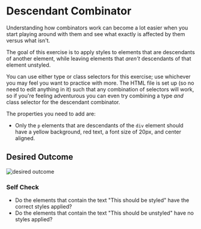 # Descendant Combinator
Understanding how combinators work can become a lot easier when you start
playing around with them and see what exactly is affected by them versus what
isn't.

The goal of this exercise is to apply styles to elements that are descendants of
another element, while leaving elements that *aren't* descendants of that
element unstyled.

You can use either type or class selectors for this exercise; use whichever you
may feel you want to practice with more. The HTML file is set up (so no need to
  edit anything in it) such that any combination of selectors will work, so if
  you're feeling adventurous you can even try combining a type *and* class
  selector for the descendant combinator.

The properties you need to add are:

* Only the `p` elements that are descendants of the `div` element should have a
yellow background, red text, a font size of 20px, and center aligned.

## Desired Outcome
![desired outcome](./desired-outcome.png)


### Self Check
- Do the elements that contain the text "This should be styled" have the correct styles applied?
- Do the elements that contain the text "This should be unstyled" have no styles applied?
